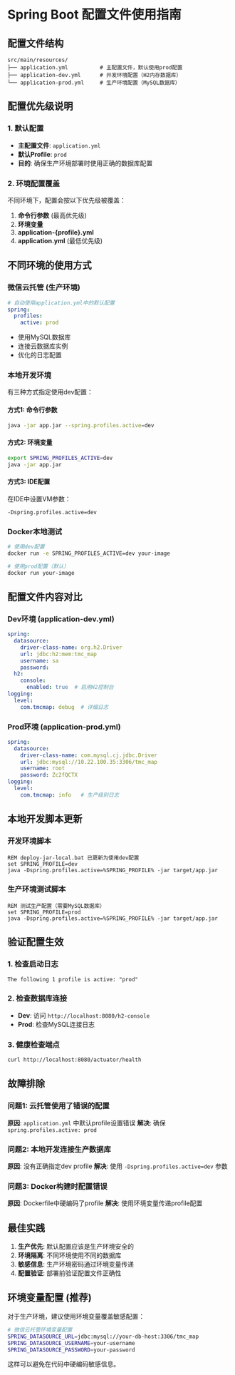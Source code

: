 # Spring Boot 配置文件使用指南

## 配置文件结构
```
src/main/resources/
├── application.yml          # 主配置文件，默认使用prod配置
├── application-dev.yml      # 开发环境配置（H2内存数据库）
└── application-prod.yml     # 生产环境配置（MySQL数据库）
```

## 配置优先级说明

### 1. 默认配置
- **主配置文件**: `application.yml` 
- **默认Profile**: `prod`
- **目的**: 确保生产环境部署时使用正确的数据库配置

### 2. 环境配置覆盖
不同环境下，配置会按以下优先级被覆盖：

1. **命令行参数** (最高优先级)
2. **环境变量**
3. **application-{profile}.yml**
4. **application.yml** (最低优先级)

## 不同环境的使用方式

### 微信云托管 (生产环境)
```yaml
# 自动使用application.yml中的默认配置
spring:
  profiles:
    active: prod
```
- 使用MySQL数据库
- 连接云数据库实例
- 优化的日志配置

### 本地开发环境
有三种方式指定使用dev配置：

#### 方式1: 命令行参数
```bash
java -jar app.jar --spring.profiles.active=dev
```

#### 方式2: 环境变量
```bash
export SPRING_PROFILES_ACTIVE=dev
java -jar app.jar
```

#### 方式3: IDE配置
在IDE中设置VM参数：
```
-Dspring.profiles.active=dev
```

### Docker本地测试
```bash
# 使用dev配置
docker run -e SPRING_PROFILES_ACTIVE=dev your-image

# 使用prod配置（默认）
docker run your-image
```

## 配置文件内容对比

### Dev环境 (application-dev.yml)
```yaml
spring:
  datasource:
    driver-class-name: org.h2.Driver
    url: jdbc:h2:mem:tmc_map
    username: sa
    password: 
  h2:
    console:
      enabled: true  # 启用H2控制台
logging:
  level:
    com.tmcmap: debug  # 详细日志
```

### Prod环境 (application-prod.yml)
```yaml
spring:
  datasource:
    driver-class-name: com.mysql.cj.jdbc.Driver
    url: jdbc:mysql://10.22.100.35:3306/tmc_map
    username: root
    password: Zc2fQCTX
logging:
  level:
    com.tmcmap: info   # 生产级别日志
```

## 本地开发脚本更新

### 开发环境脚本
```batch
REM deploy-jar-local.bat 已更新为使用dev配置
set SPRING_PROFILE=dev
java -Dspring.profiles.active=%SPRING_PROFILE% -jar target/app.jar
```

### 生产环境测试脚本
```batch
REM 测试生产配置（需要MySQL数据库）
set SPRING_PROFILE=prod
java -Dspring.profiles.active=%SPRING_PROFILE% -jar target/app.jar
```

## 验证配置生效

### 1. 检查启动日志
```
The following 1 profile is active: "prod"
```

### 2. 检查数据库连接
- **Dev**: 访问 `http://localhost:8080/h2-console`
- **Prod**: 检查MySQL连接日志

### 3. 健康检查端点
```bash
curl http://localhost:8080/actuator/health
```

## 故障排除

### 问题1: 云托管使用了错误的配置
**原因**: `application.yml` 中默认profile设置错误
**解决**: 确保 `spring.profiles.active: prod`

### 问题2: 本地开发连接生产数据库
**原因**: 没有正确指定dev profile
**解决**: 使用 `-Dspring.profiles.active=dev` 参数

### 问题3: Docker构建时配置错误
**原因**: Dockerfile中硬编码了profile
**解决**: 使用环境变量传递profile配置

## 最佳实践

1. **生产优先**: 默认配置应该是生产环境安全的
2. **环境隔离**: 不同环境使用不同的数据库
3. **敏感信息**: 生产环境密码通过环境变量传递
4. **配置验证**: 部署前验证配置文件正确性

## 环境变量配置 (推荐)

对于生产环境，建议使用环境变量覆盖敏感配置：

```bash
# 微信云托管环境变量配置
SPRING_DATASOURCE_URL=jdbc:mysql://your-db-host:3306/tmc_map
SPRING_DATASOURCE_USERNAME=your-username
SPRING_DATASOURCE_PASSWORD=your-password
```

这样可以避免在代码中硬编码敏感信息。 